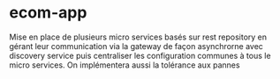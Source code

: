 # ecom-app
Mise en place de plusieurs micro services basés sur rest repository en gérant leur communication via la gateway  de façon asynchrorne avec discovery service puis centraliser les configuration communes à tous le micro services. On implémentera aussi la tolérance aux pannes 
